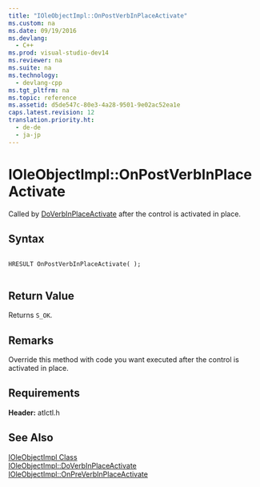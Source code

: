 ```yaml
---
title: "IOleObjectImpl::OnPostVerbInPlaceActivate"
ms.custom: na
ms.date: 09/19/2016
ms.devlang: 
  - C++
ms.prod: visual-studio-dev14
ms.reviewer: na
ms.suite: na
ms.technology: 
  - devlang-cpp
ms.tgt_pltfrm: na
ms.topic: reference
ms.assetid: d5de547c-80e3-4a28-9501-9e02ac52ea1e
caps.latest.revision: 12
translation.priority.ht: 
  - de-de
  - ja-jp
---
```

# IOleObjectImpl::OnPostVerbInPlaceActivate
Called by [DoVerbInPlaceActivate](../vs140/IOleObjectImpl--DoVerbInPlaceActivate.md) after the control is activated in place.  
  
## Syntax  
  
```  
  
HRESULT OnPostVerbInPlaceActivate( );  
  
```  
  
## Return Value  
 Returns `S_OK`.  
  
## Remarks  
 Override this method with code you want executed after the control is activated in place.  
  
## Requirements  
 **Header:** atlctl.h  
  
## See Also  
 [IOleObjectImpl Class](../vs140/IOleObjectImpl-Class.md)   
 [IOleObjectImpl::DoVerbInPlaceActivate](../vs140/IOleObjectImpl--DoVerbInPlaceActivate.md)   
 [IOleObjectImpl::OnPreVerbInPlaceActivate](../vs140/IOleObjectImpl--OnPreVerbInPlaceActivate.md)